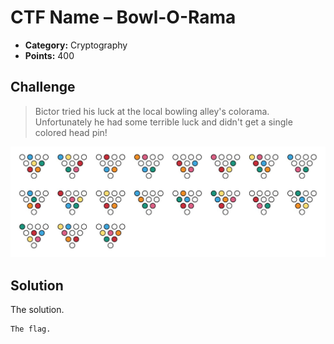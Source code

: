 # CTF Name – Bowl-O-Rama

* **Category:** Cryptography
* **Points:** 400

## Challenge

> Bictor tried his luck at the local bowling alley's colorama. 
> Unfortunately he had some terrible luck and didn't get a single colored head pin!

![Bowl-O-Rama](../IMAGES/crypto-bowl-o-rama.jpg)

## Solution

The solution.

```
The flag.
```